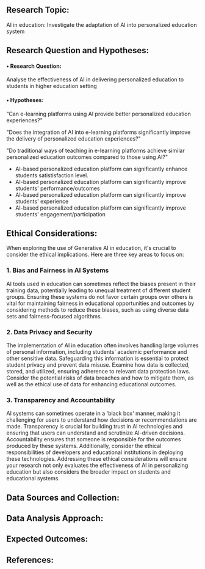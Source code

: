 ## Research Topic:<br />
 AI in education: Investigate the adaptation of AI into personalized education system

## Research Question and Hypotheses:<br />

#### •	Research Question:<br />

Analyse the effectiveness of AI in delivering personalized education to students in higher education setting

#### •	Hypotheses:<br />

“Can e-learning platforms using AI provide better personalized education experiences?”<br />

"Does the integration of AI into e-learning platforms significantly improve the delivery of personalized education experiences?"<br />

"Do traditional ways of teaching in e-learning platforms achieve similar personalized education outcomes compared to those using AI?"<br />

- AI-based personalized education platform can significantly enhance students satistisfaction level.
- AI-based personalized education platform can significantly improve students' performance/outcomes
- AI-based personalized education platform can significantly improve students' experience
- AI-based personalized education platform can significantly improve students' engagement/participation


## Ethical Considerations:<br />
When exploring the use of Generative AI in education, it's crucial to consider the ethical implications. Here are three key areas to focus on:

### 1. **Bias and Fairness in AI Systems**
AI tools used in education can sometimes reflect the biases present in their training data, potentially leading to unequal treatment of different student groups.
Ensuring these systems do not favor certain groups over others is vital for maintaining fairness in educational opportunities and outcomes by considering methods to reduce these biases, such as using diverse data sets and fairness-focused algorithms.

### 2. **Data Privacy and Security**
The implementation of AI in education often involves handling large volumes of personal information, including students' academic performance and other sensitive data.
Safeguarding this information is essential to protect student privacy and prevent data misuse. Examine how data is collected, stored, and utilized, ensuring adherence to relevant data protection laws. Consider the potential risks of data breaches and how to mitigate them, as well as the ethical use of data for enhancing educational outcomes.

### 3. **Transparency and Accountability**
AI systems can sometimes operate in a 'black box' manner, making it challenging for users to understand how decisions or recommendations are made.
Transparency is crucial for building trust in AI technologies and ensuring that users can understand and scrutinize AI-driven decisions. Accountability ensures that someone is responsible for the outcomes produced by these systems. Additionally, consider the ethical responsibilities of developers and educational institutions in deploying these technologies.
Addressing these ethical considerations will ensure your research not only evaluates the effectiveness of AI in personalizing education but also considers the broader impact on students and educational systems.


## Data Sources and Collection:<br />

## Data Analysis Approach:<br />

## Expected Outcomes:<br />

## References:<br />


